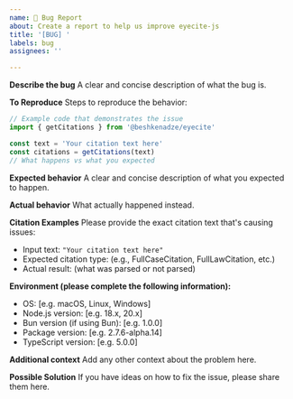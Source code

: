 ```yaml
---
name: 🐞 Bug Report
about: Create a report to help us improve eyecite-js
title: '[BUG] '
labels: bug
assignees: ''

---
```


**Describe the bug**
A clear and concise description of what the bug is.

**To Reproduce**
Steps to reproduce the behavior:

```typescript
// Example code that demonstrates the issue
import { getCitations } from '@beshkenadze/eyecite'

const text = 'Your citation text here'
const citations = getCitations(text)
// What happens vs what you expected
```

**Expected behavior**
A clear and concise description of what you expected to happen.

**Actual behavior**
What actually happened instead.

**Citation Examples**
Please provide the exact citation text that's causing issues:
- Input text: `"Your citation text here"`
- Expected citation type: (e.g., FullCaseCitation, FullLawCitation, etc.)
- Actual result: (what was parsed or not parsed)

**Environment (please complete the following information):**
 - OS: [e.g. macOS, Linux, Windows]
 - Node.js version: [e.g. 18.x, 20.x]
 - Bun version (if using Bun): [e.g. 1.0.0]
 - Package version: [e.g. 2.7.6-alpha.14]
 - TypeScript version: [e.g. 5.0.0]

**Additional context**
Add any other context about the problem here.

**Possible Solution**
If you have ideas on how to fix the issue, please share them here.